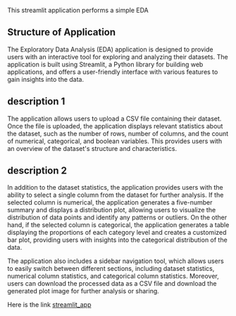 This streamlit application performs a simple EDA 

## Structure of Application
The Exploratory Data Analysis (EDA) application is designed to provide users with an interactive tool for exploring and analyzing their datasets. The application is built using Streamlit, a Python library for building web applications, and offers a user-friendly interface with various features to gain insights into the data.

##  description 1

The application allows users to upload a CSV file containing their dataset. Once the file is uploaded, the application displays relevant statistics about the dataset, such as the number of rows, number of columns, and the count of numerical, categorical, and boolean variables. This provides users with an overview of the dataset's structure and characteristics.

## description 2 
In addition to the dataset statistics, the application provides users with the ability to select a single column from the dataset for further analysis. If the selected column is numerical, the application generates a five-number summary and displays a distribution plot, allowing users to visualize the distribution of data points and identify any patterns or outliers. On the other hand, if the selected column is categorical, the application generates a table displaying the proportions of each category level and creates a customized bar plot, providing users with insights into the categorical distribution of the data.

The application also includes a sidebar navigation tool, which allows users to easily switch between different sections, including dataset statistics, numerical column statistics, and categorical column statistics. Moreover, users can download the processed data as a CSV file and download the generated plot image for further analysis or sharing.

Here is the link
[streamlit_app]()